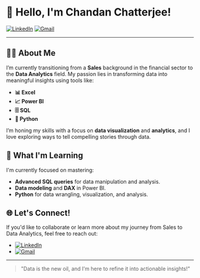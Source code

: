 # 👋 Hello, I'm Chandan Chatterjee!

[![LinkedIn](https://img.shields.io/badge/LinkedIn-Connect-blue?style=flat&logo=linkedin)](https://www.linkedin.com/in/chandan-chatterjee-8437401b4) 
[![Gmail](https://img.shields.io/badge/Gmail-chatterjee.chandan1991%40gmail.com-red?style=flat&logo=gmail)](mailto:chatterjee.chandan1991@gmail.com) 


---

## 👨‍💻 About Me

I’m currently transitioning from a **Sales** background in the financial sector to the **Data Analytics** field. My passion lies in transforming data into meaningful insights using tools like:

- **📊 Excel**
- **📈 Power BI**
- **🗄️ SQL**
- **🐍 Python**

I’m honing my skills with a focus on **data visualization** and **analytics**, and I love exploring ways to tell compelling stories through data.

## 🌱 What I'm Learning

I'm currently focused on mastering:
- **Advanced SQL queries** for data manipulation and analysis.
- **Data modeling** and **DAX** in Power BI.
- **Python** for data wrangling, visualization, and analysis.

## 🌐 Let's Connect!

If you'd like to collaborate or learn more about my journey from Sales to Data Analytics, feel free to reach out:

- [![LinkedIn](https://img.shields.io/badge/LinkedIn-Connect-blue?style=flat&logo=linkedin)](https://www.linkedin.com/in/chandan-chatterjee-8437401b4)
- [![Gmail](https://img.shields.io/badge/Gmail-chatterjee.chandan1991%40gmail.com-red?style=flat&logo=gmail)](mailto:chatterjee.chandan1991@gmail.com)

---

> "Data is the new oil, and I’m here to refine it into actionable insights!"





